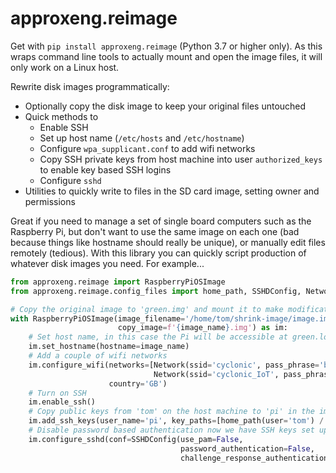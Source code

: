 # approxeng.reimage

Get with `pip install approxeng.reimage` (Python 3.7 or higher only). As this wraps command line tools to
actually mount and open the image files, it will only work on a Linux host.

Rewrite disk images programmatically:

* Optionally copy the disk image to keep your original files untouched
* Quick methods to
  * Enable SSH
  * Set up host name (`/etc/hosts` and `/etc/hostname`)
  * Configure `wpa_supplicant.conf` to add wifi networks
  * Copy SSH private keys from host machine into user `authorized_keys` to enable key based SSH logins
  * Configure `sshd`
* Utilities to quickly write to files in the SD card image, setting owner and permissions

Great if you need to manage a set of single board computers such as the Raspberry Pi, but don't want
to use the same image on each one (bad because things like hostname should really be unique), or 
manually edit files remotely (tedious). With this library you can quickly script production of whatever
disk images you need. For example...

```Python
from approxeng.reimage import RaspberryPiOSImage
from approxeng.reimage.config_files import home_path, SSHDConfig, Network

# Copy the original image to 'green.img' and mount it to make modifications
with RaspberryPiOSImage(image_filename='/home/tom/shrink-image/image.img',
                        copy_image=f'{image_name}.img') as im:
    # Set host name, in this case the Pi will be accessible at green.local
    im.set_hostname(hostname=image_name)
    # Add a couple of wifi networks
    im.configure_wifi(networks=[Network(ssid='cyclonic', pass_phrase='blah blah blah'),
                                Network(ssid='cyclonic_IoT', pass_phrase='blah blah blah')],
                      country='GB')
    # Turn on SSH
    im.enable_ssh()
    # Copy public keys from 'tom' on the host machine to 'pi' in the image
    im.add_ssh_keys(user_name='pi', key_paths=[home_path(user='tom') / '.ssh/id_rsa.pub'])
    # Disable password based authentication now we have SSH keys set up
    im.configure_sshd(conf=SSHDConfig(use_pam=False,
                                      password_authentication=False,
                                      challenge_response_authentication=False))

```
